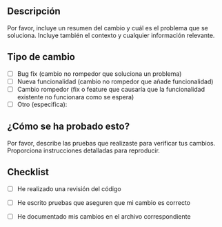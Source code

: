## Descripción

Por favor, incluye un resumen del cambio y cuál es el problema que se soluciona. Incluye también el contexto y cualquier información relevante.

## Tipo de cambio

- [ ] Bug fix (cambio no rompedor que soluciona un problema)
- [ ] Nueva funcionalidad (cambio no rompedor que añade funcionalidad)
- [ ] Cambio rompedor (fix o feature que causaría que la funcionalidad existente no funcionara como se espera)
- [ ] Otro (especifica):

## ¿Cómo se ha probado esto?

Por favor, describe las pruebas que realizaste para verificar tus cambios. Proporciona instrucciones detalladas para reproducir.

## Checklist

- [ ] He realizado una revisión del código
- [ ] He escrito pruebas que aseguren que mi cambio es correcto
- [ ] He documentado mis cambios en el archivo correspondiente

